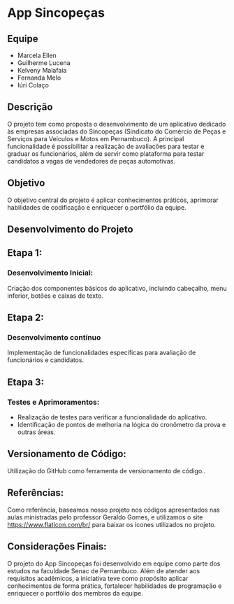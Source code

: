 # App Sincopeças
 ## Equipe
- Marcela Ellen
- Guilherme Lucena
- Kelveny Malafaia
- Fernanda Melo
- Iúri Colaço

## Descrição
O projeto tem como proposta o desenvolvimento de um aplicativo dedicado às empresas associadas do Sincopeças (Sindicato do Comércio de Peças e Serviços para Veículos e Motos em Pernambuco). A principal funcionalidade é possibilitar a realização de avaliações para testar e graduar os funcionários, além de servir como plataforma para testar candidatos a vagas de vendedores de peças automotivas.

## Objetivo
O objetivo central do projeto é aplicar conhecimentos práticos, aprimorar habilidades de codificação e enriquecer o portfólio da equipe.

## Desenvolvimento do Projeto

## Etapa 1:
### Desenvolvimento Inicial:
Criação dos componentes básicos do aplicativo, incluindo cabeçalho, menu inferior, botões e caixas de texto.

## Etapa 2: 
### Desenvolvimento contínuo
Implementação de funcionalidades específicas para avaliação de funcionários e candidatos.

## Etapa 3:
### Testes e Aprimoramentos:
- Realização de testes para verificar a funcionalidade do aplicativo.
- Identificação de pontos de melhoria na lógica do cronômetro da prova e outras áreas.
  
## Versionamento de Código:
Utilização do GitHub como ferramenta de versionamento de código.. 

## Referências:
Como referência, baseamos nosso projeto nos códigos apresentados nas aulas ministradas pelo professor Geraldo Gomes, e utilizamos o site https://www.flaticon.com/br/ para baixar os ícones utilizados no projeto.

## Considerações Finais:
O projeto do App Sincopeças foi desenvolvido em equipe como parte dos estudos na faculdade Senac de Pernambuco. Além de atender aos requisitos acadêmicos, a iniciativa teve como propósito aplicar conhecimentos de forma prática, fortalecer habilidades de programação e enriquecer o portfólio dos membros da equipe.
